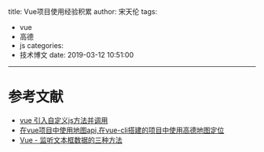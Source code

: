 title: Vue项目使用经验积累
author: 宋天伦
tags:
  - vue
  - 高德
  - js
categories:
  - 技术博文
date: 2019-03-12 10:51:00
---
# 参考文献
* [vue 引入自定义js方法并调用](https://blog.csdn.net/qq_29483485/article/details/86605215)
* [在vue项目中使用地图api,在vue-cli搭建的项目中使用高德地图定位](https://blog.csdn.net/csl125/article/details/84867305)
* [Vue - 监听文本框数据的三种方法](https://www.jianshu.com/p/3dc7bad83021)